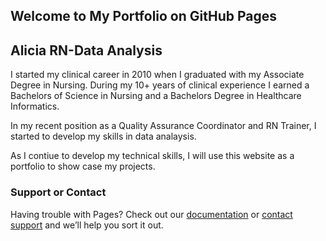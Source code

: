 ## Welcome to My Portfolio on GitHub Pages
## Alicia RN-Data Analysis

I started my clinical career in 2010 when I graduated with my Associate Degree in Nursing. During my 10+ years of clinical experience I earned a Bachelors of Science in Nursing and a Bachelors Degree in Healthcare Informatics. 

In my recent position as a Quality Assurance Coordinator and RN Trainer, I started to develop my skills in data analaysis. 

As I contiue to develop my technical skills, I will use this website as a portfolio to show case my projects.



### Support or Contact

Having trouble with Pages? Check out our [documentation](https://docs.github.com/categories/github-pages-basics/) or [contact support](https://support.github.com/contact) and we’ll help you sort it out.
